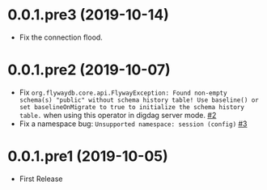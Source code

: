 0.0.1.pre3 (2019-10-14)
=======================

* Fix the connection flood.

0.0.1.pre2 (2019-10-07)
=======================

* Fix `org.flywaydb.core.api.FlywayException: Found non-empty schema(s) "public" without schema history table! Use baseline() or set baselineOnMigrate to true to initialize the schema history table.` when using this operator in digdag server mode. [#2](https://github.com/civitaspo/digdag-operator-pg_lock/pull/2)
* Fix a namespace bug: `Unsupported namespace: session (config)` [#3](https://github.com/civitaspo/digdag-operator-pg_lock/pull/3)

0.0.1.pre1 (2019-10-05)
=======================

* First Release
